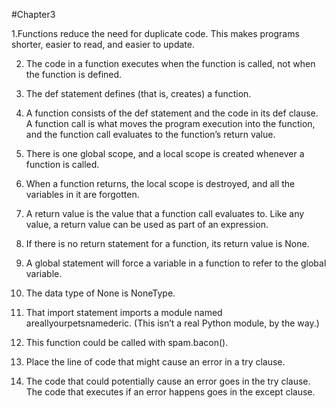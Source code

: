 #Chapter3

1.Functions reduce the need for duplicate code. This makes programs shorter, easier to read, and easier to update.

2. The code in a function executes when the function is called, not when the function is defined.

3. The def statement defines (that is, creates) a function.

4. A function consists of the def statement and the code in its def clause. A function call is what moves the program execution into the function, and the function call evaluates to the function’s return value.

5. There is one global scope, and a local scope is created whenever a function is called.

6. When a function returns, the local scope is destroyed, and all the variables in it are forgotten.

7. A return value is the value that a function call evaluates to. Like any value, a return value can be used as part of an expression.

8. If there is no return statement for a function, its return value is None.

9. A global statement will force a variable in a function to refer to the global variable.

10. The data type of None is NoneType.

11. That import statement imports a module named areallyourpetsnamederic. (This isn’t a real Python module, by the way.)

12. This function could be called with spam.bacon().

13. Place the line of code that might cause an error in a try clause.

14. The code that could potentially cause an error goes in the try clause. The code that executes if an error happens goes in the except clause.
